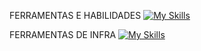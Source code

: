 FERRAMENTAS E HABILIDADES
[![My Skills](https://skillicons.dev/icons?i=nodejs,js,php,ts,angular,nestjs,mysql,docker,gcp,debian,rabbitmq,bullMq,redis,figma,laravel,html,css,bootstrap,jquery,bitbucket,bash,c,cloudflare,heroku,postman)](https://skillicons.dev)

FERRAMENTAS DE INFRA 
[![My Skills](https://skillicons.dev/icons?i=docker,gcp,debian,bitbucket,c,cloudflare,heroku)](https://skillicons.dev)
